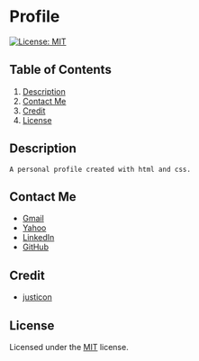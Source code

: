 # Profile

[![License: MIT](https://img.shields.io/badge/License-MIT-yellow.svg)](https://opensource.org/licenses/MIT)

## Table of Contents<br>
1. [Description](#description)<br>
2. [Contact Me](#Contact-Me)<br>
3. [Credit](#Credit)<br>
4. [License](#License)<br>



## Description
```
A personal profile created with html and css. 
```
## Contact Me
- [Gmail](vlsullivanhou@gmail.com)<br>
- [Yahoo](vlsulliv@yahoo.com)<br>
- [LinkedIn](https://linkedin.com/vlsulliv/)<br>
- [GitHub](https://github.com/vlsulliv)<br>

## Credit
- [justicon](https://dribbble.com/Justicon)<br>

## License
Licensed under the [MIT](https://choosealicense.com/licenses/mit/) license.
